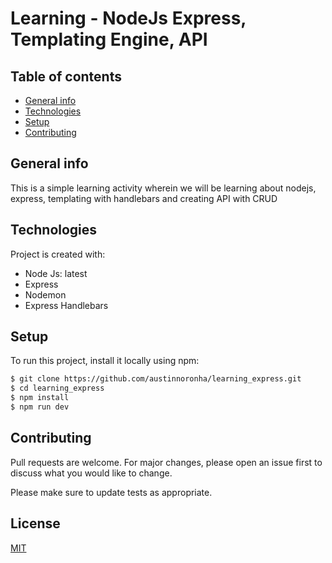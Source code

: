 # Learning - NodeJs Express, Templating Engine, API

## Table of contents

- [General info](#general-info)
- [Technologies](#technologies)
- [Setup](#setup)
- [Contributing](#contributing)

## General info

This is a simple learning activity wherein we will be learning about nodejs, express, templating with handlebars and creating API with CRUD

## Technologies

Project is created with:

- Node Js: latest
- Express
- Nodemon
- Express Handlebars

## Setup

To run this project, install it locally using npm:

```bash
$ git clone https://github.com/austinnoronha/learning_express.git
$ cd learning_express
$ npm install
$ npm run dev
```

## Contributing

Pull requests are welcome. For major changes, please open an issue first to discuss what you would like to change.

Please make sure to update tests as appropriate.

## License

[MIT](https://choosealicense.com/licenses/mit/)
